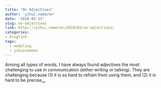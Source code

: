 ```yaml
---
title: "On Adjectives"
author: 'yihui.name/en'
date: '2018-03-23'
slug: on-adjectives
link: https://yihui.name/en/2018/03/on-adjectives/
categories:
- bloglink
tags:
  - modeling
  - yihuinameen
---
```


Among all types of words, I have always found adjectives the most challenging to use in communication (either writing or talking). They are challenging because (1) it is so hard to refrain from using them, and (2) it is hard to be precise[... <i class="fas fa-external-link-alt"></i>](https://yihui.name/en/2018/03/on-adjectives/)

